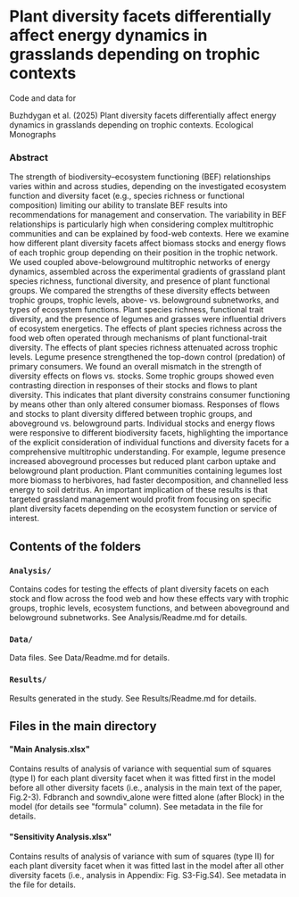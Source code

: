 # Plant diversity facets differentially affect energy dynamics in grasslands depending on trophic contexts

Code and data for

Buzhdygan et al. (2025) Plant diversity facets differentially affect energy dynamics in grasslands depending on trophic contexts. Ecological Monographs 

<!-- badges: start -->
<!-- badges: end -->

### Abstract

The strength of biodiversity–ecosystem functioning (BEF) relationships varies within and across studies, depending on the investigated ecosystem function and diversity facet (e.g., species richness or functional composition) limiting our ability to translate BEF results into recommendations for management and conservation. The variability in BEF relationships is particularly high when considering complex multitrophic communities and can be explained by food-web contexts. Here we examine how different plant diversity facets affect biomass stocks and energy flows of each trophic group depending on their position in the trophic network. We used coupled above-belowground multitrophic networks of energy dynamics, assembled across the experimental gradients of grassland plant species richness, functional diversity, and presence of plant functional groups. We compared the strengths of these diversity effects between trophic groups, trophic levels, above- vs. belowground subnetworks, and types of ecosystem functions. Plant species richness, functional trait diversity, and the presence of legumes and grasses were influential drivers of ecosystem energetics. The effects of plant species richness across the food web often operated through mechanisms of plant functional-trait diversity. The effects of plant species richness attenuated across trophic levels. Legume presence strengthened the top-down control (predation) of primary consumers. We found an overall mismatch in the strength of diversity effects on flows vs. stocks. Some trophic groups showed even contrasting direction in responses of their stocks and flows to plant diversity. This indicates that plant diversity constrains consumer functioning by means other than only altered consumer biomass. Responses of flows and stocks to plant diversity differed between trophic groups, and aboveground vs. belowground parts. Individual stocks and energy flows were responsive to different biodiversity facets, highlighting the importance of the explicit consideration of individual functions and diversity facets for a comprehensive multitrophic understanding. For example, legume presence increased aboveground processes but reduced plant carbon uptake and belowground plant production. Plant communities containing legumes lost more biomass to herbivores, had faster decomposition, and channelled less energy to soil detritus. An important implication of these results is that targeted grassland management would profit from focusing on specific plant diversity facets depending on the ecosystem function or service of interest.

## Contents of the folders

### `Analysis/`

Contains codes for testing the effects of plant diversity facets on each stock and flow across the food web and how these effects vary with trophic groups, trophic levels, ecosystem functions, and between aboveground and belowground subnetworks. See Analysis/Readme.md for details.

### `Data/`

Data files. See Data/Readme.md for details.

### `Results/`

Results generated in the study. See Results/Readme.md for details.


## Files in the main directory

#### "Main Analysis.xlsx"
Contains results of analysis of variance with sequential sum of squares (type I) for each plant diversity facet when it was fitted first in the model before all other diversity facets (i.e., analysis in the main text of the paper, Fig.2-3). Fdbranch and sowndiv_alone were fitted alone (after Block) in the model (for details see "formula" column). See metadata in the file for details.

#### "Sensitivity Analysis.xlsx"
Contains results of analysis of variance with sum of squares (type II) for each plant diversity facet when it was fitted last in the model after all other diversity facets (i.e., analysis in Appendix: Fig. S3-Fig.S4). See metadata in the file for details.
